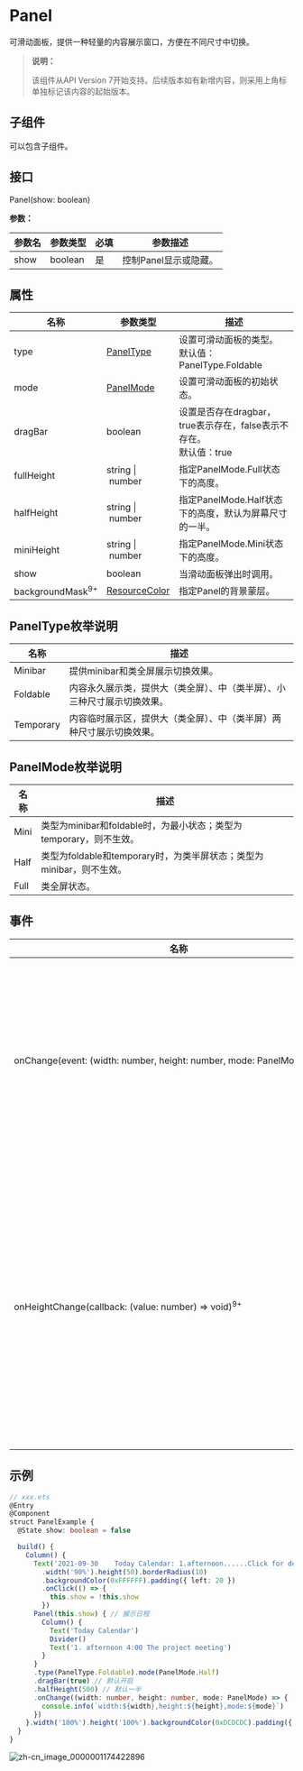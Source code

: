 # Panel

可滑动面板，提供一种轻量的内容展示窗口，方便在不同尺寸中切换。

>  **说明：**
>
>  该组件从API Version 7开始支持。后续版本如有新增内容，则采用上角标单独标记该内容的起始版本。


## 子组件

可以包含子组件。


## 接口

Panel(show: boolean)

**参数：**

| 参数名 | 参数类型 | 必填 | 参数描述 |
| -------- | -------- | -------- | -------- |
| show | boolean | 是 | 控制Panel显示或隐藏。 |


## 属性

| 名称 | 参数类型 | 描述 |
| -------- | -------- | -------- |
| type | [PanelType](#paneltype枚举说明) | 设置可滑动面板的类型。<br/>默认值：PanelType.Foldable |
| mode | [PanelMode](#panelmode枚举说明) | 设置可滑动面板的初始状态。 |
| dragBar | boolean | 设置是否存在dragbar，true表示存在，false表示不存在。<br/>默认值：true |
| fullHeight | string&nbsp;\|&nbsp;number | 指定PanelMode.Full状态下的高度。 |
| halfHeight | string&nbsp;\|&nbsp;number | 指定PanelMode.Half状态下的高度，默认为屏幕尺寸的一半。 |
| miniHeight | string&nbsp;\|&nbsp;number | 指定PanelMode.Mini状态下的高度。 |
| show | boolean | 当滑动面板弹出时调用。 |
| backgroundMask<sup>9+</sup>|[ResourceColor](ts-types.md#resourcecolor)|指定Panel的背景蒙层。|

## PanelType枚举说明

| 名称 | 描述 |
| -------- | -------- |
| Minibar | 提供minibar和类全屏展示切换效果。 |
| Foldable | 内容永久展示类，提供大（类全屏）、中（类半屏）、小三种尺寸展示切换效果。 |
| Temporary | 内容临时展示区，提供大（类全屏）、中（类半屏）两种尺寸展示切换效果。 |

## PanelMode枚举说明

| 名称 | 描述 |
| -------- | -------- |
| Mini | 类型为minibar和foldable时，为最小状态；类型为temporary，则不生效。 |
| Half | 类型为foldable和temporary时，为类半屏状态；类型为minibar，则不生效。 |
| Full | 类全屏状态。 |


## 事件

| 名称 | 功能描述 |
| -------- | -------- |
| onChange(event:&nbsp;(width:&nbsp;number,&nbsp;height:&nbsp;number,&nbsp;mode:&nbsp;PanelMode)&nbsp;=&gt;&nbsp;void) | 当可滑动面板发生状态变化时触发，&nbsp;返回的height值为内容区高度值，当dragbar属性为true时，panel本身的高度值为dragbar高度加上内容区高度。 |
| onHeightChange(callback: (value: number) => void)<sup>9+</sup> |当可滑动面板发生高度变化时触发，返回的height值为内容区高度值，当dragbar属性为true时，panel本身的高度值为dragbar高度加上内容区高度。因用户体验设计原因，panel最高只能滑到 fullHeight-8vp。 |

## 示例

```ts
// xxx.ets
@Entry
@Component
struct PanelExample {
  @State show: boolean = false

  build() {
    Column() {
      Text('2021-09-30    Today Calendar: 1.afternoon......Click for details')
        .width('90%').height(50).borderRadius(10)
        .backgroundColor(0xFFFFFF).padding({ left: 20 })
        .onClick(() => {
          this.show = !this.show
        })
      Panel(this.show) { // 展示日程
        Column() {
          Text('Today Calendar')
          Divider()
          Text('1. afternoon 4:00 The project meeting')
        }
      }
      .type(PanelType.Foldable).mode(PanelMode.Half)
      .dragBar(true) // 默认开启
      .halfHeight(500) // 默认一半
      .onChange((width: number, height: number, mode: PanelMode) => {
        console.info(`width:${width},height:${height},mode:${mode}`)
      })
    }.width('100%').height('100%').backgroundColor(0xDCDCDC).padding({ top: 5 })
  }
}
```

![zh-cn_image_0000001174422896](figures/zh-cn_image_0000001174422896.gif)
